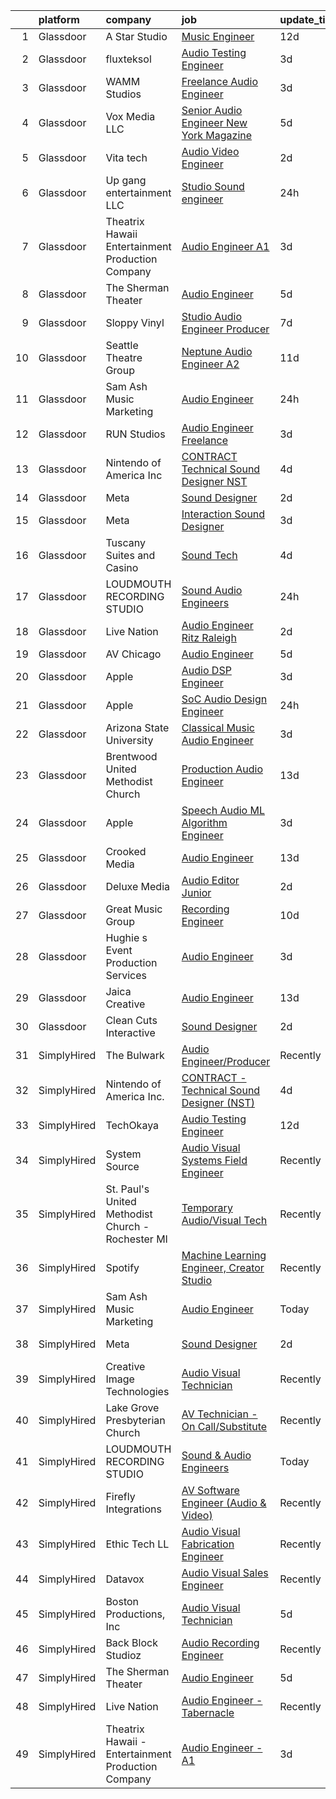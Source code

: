

|    | platform    | company                                            | job                                                                                                                                                                                                                                                                                                                                                                                                                                                                                                                                                                                                                                                                                                                                                                                                                                                                                                                                                                                                                                                                                                                                                                                                                                                                                                                                         | update_time   | location            |
|---:|:------------|:---------------------------------------------------|:--------------------------------------------------------------------------------------------------------------------------------------------------------------------------------------------------------------------------------------------------------------------------------------------------------------------------------------------------------------------------------------------------------------------------------------------------------------------------------------------------------------------------------------------------------------------------------------------------------------------------------------------------------------------------------------------------------------------------------------------------------------------------------------------------------------------------------------------------------------------------------------------------------------------------------------------------------------------------------------------------------------------------------------------------------------------------------------------------------------------------------------------------------------------------------------------------------------------------------------------------------------------------------------------------------------------------------------------|:--------------|:--------------------|
|  1 | Glassdoor   | A Star Studio                                      | [Music Engineer](https://www.glassdoor.com/partner/jobListing.htm?pos=125&ao=1136043&s=58&guid=00000182a04a4a18862cd28dfaba02c2&src=GD_JOB_AD&t=SR&vt=w&ea=1&cs=1_25f555aa&cb=1660546599734&jobListingId=1008048004716&jrtk=3-0-1gag4kihqj4j1801-1gag4kii9i4kq800-b5e8a5c94d0f1b15-)                                                                                                                                                                                                                                                                                                                                                                                                                                                                                                                                                                                                                                                                                                                                                                                                                                                                                                                                                                                                                                                        | 12d           | Dallas, TX          |
|  2 | Glassdoor   | fluxteksol                                         | [Audio Testing Engineer](https://www.glassdoor.com/partner/jobListing.htm?pos=119&ao=1136043&s=58&guid=00000182a04a4a18862cd28dfaba02c2&src=GD_JOB_AD&t=SR&vt=w&ea=1&cs=1_1a1c7e84&cb=1660546599733&jobListingId=1008067231113&jrtk=3-0-1gag4kihqj4j1801-1gag4kii9i4kq800-5fab774d30200aa6-)                                                                                                                                                                                                                                                                                                                                                                                                                                                                                                                                                                                                                                                                                                                                                                                                                                                                                                                                                                                                                                                | 3d            | Sunnyvale, CA       |
|  3 | Glassdoor   | WAMM Studios                                       | [Freelance Audio Engineer](https://www.glassdoor.com/partner/jobListing.htm?pos=101&ao=1110586&s=58&guid=00000182a04a4a18862cd28dfaba02c2&src=GD_JOB_AD&t=SR&vt=w&ea=1&cs=1_d57a1b6c&cb=1660546599731&jobListingId=1008067365291&cpc=334ABAF5D42DC775&jrtk=3-0-1gag4kihqj4j1801-1gag4kii9i4kq800-d657a9ef852e62b3--6NYlbfkN0B5UHek4Qu0GfrF48bawCHVzesMaXJz4JkpY8HfpPPAspdR5i59XOVnnAnhjkOh00U-7-HEgoZJ68FMkxZkNqOGV7qwc_OKK6dhASTqENfFtyYIvr3bmZZfkpcnBt7QwvH5Kqn6VYhFiG5w_TLRJ_HBmD2n8E4mJer4jvRatD7Cy3Wc8mDb0-I7NwfvXqTZCauAE1bG4i1PderuYgm7IdMNZEn2fjZ1knBEZVl_Dl53xL46aMw2RNQDvlRGOMV8BNFCgjoLv6vmuMZya1d1LU1VlkY7hc4vMagdfYQg-6_XPWA1wA7YnFNBYWsvbKZZVnAkQUvWzc55PywZV0iV7rCXF0bUuVRBz70s6NoSCcgipmY0BkvjFsnykXvMtVD7WNz0YEnjM9Z_6ueC6AOlXtCLU3NS8OgQz46EPSURXoIoQIAqUcDzCfjPdApSKaiPoN4mk-3NUoxnvwQ9XCztOEvDOgByOG2CTWDj-dcCXkyNwHFhsKh5Wd_r9hneLUB-om4%3D)                                                                                                                                                                                                                                                                                                                                                                                                                                                                           | 3d            | Jonesboro, GA       |
|  4 | Glassdoor   | Vox Media  LLC                                     | [Senior Audio Engineer  New York Magazine](https://www.glassdoor.com/partner/jobListing.htm?pos=116&ao=1136043&s=58&guid=00000182a04a4a18862cd28dfaba02c2&src=GD_JOB_AD&t=SR&vt=w&cs=1_c1d6221d&cb=1660546599733&jobListingId=1008062895669&jrtk=3-0-1gag4kihqj4j1801-1gag4kii9i4kq800-757fdb80a6c839e3-)                                                                                                                                                                                                                                                                                                                                                                                                                                                                                                                                                                                                                                                                                                                                                                                                                                                                                                                                                                                                                                   | 5d            | New York, NY        |
|  5 | Glassdoor   | Vita tech                                          | [Audio Video Engineer](https://www.glassdoor.com/partner/jobListing.htm?pos=130&ao=1136043&s=58&guid=00000182a04a4a18862cd28dfaba02c2&src=GD_JOB_AD&t=SR&vt=w&ea=1&cs=1_3905c43e&cb=1660546599738&jobListingId=1008068858515&jrtk=3-0-1gag4kihqj4j1801-1gag4kii9i4kq800-d36b97d54bc2b10c-)                                                                                                                                                                                                                                                                                                                                                                                                                                                                                                                                                                                                                                                                                                                                                                                                                                                                                                                                                                                                                                                  | 2d            | Baltimore, MD       |
|  6 | Glassdoor   | Up gang entertainment LLC                          | [Studio Sound engineer](https://www.glassdoor.com/partner/jobListing.htm?pos=104&ao=1110586&s=58&guid=00000182a04a4a18862cd28dfaba02c2&src=GD_JOB_AD&t=SR&vt=w&ea=1&cs=1_5ae8ce7b&cb=1660546599732&jobListingId=1008070154248&cpc=3164FDD6030E246B&jrtk=3-0-1gag4kihqj4j1801-1gag4kii9i4kq800-c0861b4815099cb3--6NYlbfkN0AY4guaBc_odNxnJHTncvfwFu86WvDwtbc_K-gSZc1x5KUyCNRpwyTyJ5U7UzaUWGkjnH7Hbk4J0cevU1D1L-QC3IS5_9-J6AGlqAvh6W4wsXzr00XD5BRSIuv_RdcsS0gDxgOSu_NgR7CenUsm81HHFckomowGnkb0fqZ95he6pWQaeab5f_-nN2YE9yZOGxBCbUyhqdoUx7pFHJH_pzoF7a_XkKy7ZLEFUVpLhqbWOHQ5_mBHXi8T-plDWytO9cpl0weUMCgwCxY8jB09_xAonkLMaauEu1aYC4qDpPyR4WZXHjwMj6rLFG31c6e145n-ZpV1J-1u67aWyPDezraWhqHeBHh563X75Lvns0tAiAtzpb1RTmUM37K8ERn7LKa7hdDvIZSUwJQ6_ShcxhOszg276aBWQwbaJMI8FPCeUyvVZjl8qr02zmHRKS-M86wXKVBLnEQuV-qnmCoMc4OfZ55YrW9Qy2TPSHxJq6L7Mrj_soVJe3ASnEM22UV5_ZAQmqLzS6aFJQ%3D%3D)                                                                                                                                                                                                                                                                                                                                                                                                                                                                | 24h           | Denver, CO          |
|  7 | Glassdoor   | Theatrix Hawaii   Entertainment Production Company | [Audio Engineer   A1](https://www.glassdoor.com/partner/jobListing.htm?pos=103&ao=1110586&s=58&guid=00000182a04a4a18862cd28dfaba02c2&src=GD_JOB_AD&t=SR&vt=w&ea=1&cs=1_4d7d3dcb&cb=1660546599731&jobListingId=1008067224153&cpc=F5E96E35A1725171&jrtk=3-0-1gag4kihqj4j1801-1gag4kii9i4kq800-757c58be9d61983c--6NYlbfkN0B_hLmGZp1MR3sXDh5QAXuHMP_kdwFuHpvlURMpAtcV2blLL-WwqXdcUrlCqM5cfmajZTDLQ6WsdEzmxW4ClISkVEEnji6aU4csLscOAuj2FROULUG3Icwa8jyVCtjom7AO3r7Y1QpRVW1aU7LG_8zPn9BxdbJ4kYDKNKMo0nGxNN2L-DGRffl3nP76-ZDLxrie512USIz24Kov4KXEn3-WrCqy31ZJ4D2mO94tKDCEIah84U1c9nDOHMxw5XASl7hRhs-2UEc55jyoz7F6SX0u_Pdq6oZ9Tk70YZ78tQ7gbdeV9vogW0HShh1LA87H-fYk5wJr1lQRgIf8g7b9JAAn-78sXAaYdNPnYestW0w837LmtF89KOGTIn4ZYYJbHCyiIIZxsARe2xmpV_0xrwJIlEu-XaG2oZZIFeNRIJss4MwzfOzj6QY3hfefMSEWnQTxN-Sa0fNzIe-PtZ_JItLCmAkKyZbxpPhaDqxFI3wSApVKSG5027qgkbE3K1fqUSE%3D)                                                                                                                                                                                                                                                                                                                                                                                                                                                                                | 3d            | Waipahu, HI         |
|  8 | Glassdoor   | The Sherman Theater                                | [Audio Engineer](https://www.glassdoor.com/partner/jobListing.htm?pos=110&ao=1136043&s=58&guid=00000182a04a4a18862cd28dfaba02c2&src=GD_JOB_AD&t=SR&vt=w&ea=1&cs=1_d9e2ccdf&cb=1660546599733&jobListingId=1008063171100&jrtk=3-0-1gag4kihqj4j1801-1gag4kii9i4kq800-0b91e98548f969fa-)                                                                                                                                                                                                                                                                                                                                                                                                                                                                                                                                                                                                                                                                                                                                                                                                                                                                                                                                                                                                                                                        | 5d            | Stroudsburg, PA     |
|  9 | Glassdoor   | Sloppy Vinyl                                       | [Studio Audio Engineer Producer](https://www.glassdoor.com/partner/jobListing.htm?pos=121&ao=1136043&s=58&guid=00000182a04a4a18862cd28dfaba02c2&src=GD_JOB_AD&t=SR&vt=w&ea=1&cs=1_a89209c1&cb=1660546599733&jobListingId=1008058941149&jrtk=3-0-1gag4kihqj4j1801-1gag4kii9i4kq800-e48880e05b7ba1a4-)                                                                                                                                                                                                                                                                                                                                                                                                                                                                                                                                                                                                                                                                                                                                                                                                                                                                                                                                                                                                                                        | 7d            | Clifton, NJ         |
| 10 | Glassdoor   | Seattle Theatre Group                              | [Neptune Audio Engineer A2](https://www.glassdoor.com/partner/jobListing.htm?pos=124&ao=1136043&s=58&guid=00000182a04a4a18862cd28dfaba02c2&src=GD_JOB_AD&t=SR&vt=w&cs=1_1a7fdd0a&cb=1660546599734&jobListingId=1008051453627&jrtk=3-0-1gag4kihqj4j1801-1gag4kii9i4kq800-340e3e11a42d6e89-)                                                                                                                                                                                                                                                                                                                                                                                                                                                                                                                                                                                                                                                                                                                                                                                                                                                                                                                                                                                                                                                  | 11d           | Seattle, WA         |
| 11 | Glassdoor   | Sam Ash Music Marketing                            | [Audio Engineer](https://www.glassdoor.com/partner/jobListing.htm?pos=102&ao=1110586&s=58&guid=00000182a04a4a18862cd28dfaba02c2&src=GD_JOB_AD&t=SR&vt=w&ea=1&cs=1_ad63f522&cb=1660546599731&jobListingId=1008070689771&cpc=1D891ED3EFC3904E&jrtk=3-0-1gag4kihqj4j1801-1gag4kii9i4kq800-6e346dff53e9878d--6NYlbfkN0CIac-qLLwBy-COZZF5pjz0AmUhq2ZFH_v89q3ImpHwuP41fsteN0_bHbwMmRQaduqywb2bv-j-TO-PMi2UEgQ45YPazT1y1a9P6-sTE1ubrFnYa0zEgMvxpn0-BErpMW4BAaBu_Y6zFuHzsI6Z-0IaAEEou3n7cQ8x0Z04afN715BlEyyJYbPyCfAD4BKQePHUViOlMpa9gUSLc8gAVK-uV8HTgI93m9MxV9hJ-yEKVxEbwh5a9tG42yRXs17Emiw3mwyKqx6wkTpvZtQdUjcQEcB6kUyQxbep0RkTdD1S2BIriIHeXqSoqXNyIc26VcQnK5zEIgae8HWO1dmg3wpOpiECqB55FB6iGHbHFTxcAoeM8Qm94ezQ_zUOBrOV1vSyFE6Omcv_M-QMxytErRvKVgITDJqCfJWMgGv7C7oKkQrXMM_OLOBI72rKsbkVc2GzQqveij5kVBch3Lgg4PvnqnDAr-QyH_NoXB_wlQx9UEhL9eQ1udP6Feqie-8qbqA%3D)                                                                                                                                                                                                                                                                                                                                                                                                                                                                                     | 24h           | Hicksville, NY      |
| 12 | Glassdoor   | RUN Studios                                        | [Audio Engineer   Freelance](https://www.glassdoor.com/partner/jobListing.htm?pos=114&ao=1136043&s=58&guid=00000182a04a4a18862cd28dfaba02c2&src=GD_JOB_AD&t=SR&vt=w&cs=1_a92a81db&cb=1660546599733&jobListingId=1008067515373&jrtk=3-0-1gag4kihqj4j1801-1gag4kii9i4kq800-12dbffc518bf72b9-)                                                                                                                                                                                                                                                                                                                                                                                                                                                                                                                                                                                                                                                                                                                                                                                                                                                                                                                                                                                                                                                 | 3d            | San Diego, CA       |
| 13 | Glassdoor   | Nintendo of America Inc                            | [CONTRACT   Technical Sound Designer  NST ](https://www.glassdoor.com/partner/jobListing.htm?pos=127&ao=1136043&s=58&guid=00000182a04a4a18862cd28dfaba02c2&src=GD_JOB_AD&t=SR&vt=w&cs=1_0e508789&cb=1660546599734&jobListingId=1008066224463&jrtk=3-0-1gag4kihqj4j1801-1gag4kii9i4kq800-4f54bb3e91a298df-)                                                                                                                                                                                                                                                                                                                                                                                                                                                                                                                                                                                                                                                                                                                                                                                                                                                                                                                                                                                                                                  | 4d            | Redmond, WA         |
| 14 | Glassdoor   | Meta                                               | [Sound Designer](https://www.glassdoor.com/partner/jobListing.htm?pos=113&ao=1136043&s=58&guid=00000182a04a4a18862cd28dfaba02c2&src=GD_JOB_AD&t=SR&vt=w&cs=1_fa5aef27&cb=1660546599733&jobListingId=1008068607284&jrtk=3-0-1gag4kihqj4j1801-1gag4kii9i4kq800-994aa574a818d0ec-)                                                                                                                                                                                                                                                                                                                                                                                                                                                                                                                                                                                                                                                                                                                                                                                                                                                                                                                                                                                                                                                             | 2d            | Remote              |
| 15 | Glassdoor   | Meta                                               | [Interaction Sound Designer](https://www.glassdoor.com/partner/jobListing.htm?pos=115&ao=1136043&s=58&guid=00000182a04a4a18862cd28dfaba02c2&src=GD_JOB_AD&t=SR&vt=w&cs=1_75289c6f&cb=1660546599733&jobListingId=1008066993623&jrtk=3-0-1gag4kihqj4j1801-1gag4kii9i4kq800-0309ec683cd103c0-)                                                                                                                                                                                                                                                                                                                                                                                                                                                                                                                                                                                                                                                                                                                                                                                                                                                                                                                                                                                                                                                 | 3d            | Remote              |
| 16 | Glassdoor   | Tuscany Suites and Casino                          | [Sound Tech](https://www.glassdoor.com/partner/jobListing.htm?pos=129&ao=1136043&s=58&guid=00000182a04a4a18862cd28dfaba02c2&src=GD_JOB_AD&t=SR&vt=w&ea=1&cs=1_1ce62ead&cb=1660546599738&jobListingId=1008065708596&jrtk=3-0-1gag4kihqj4j1801-1gag4kii9i4kq800-f8ae36ab04463eb1-)                                                                                                                                                                                                                                                                                                                                                                                                                                                                                                                                                                                                                                                                                                                                                                                                                                                                                                                                                                                                                                                            | 4d            | Las Vegas, NV       |
| 17 | Glassdoor   | LOUDMOUTH RECORDING STUDIO                         | [Sound   Audio Engineers](https://www.glassdoor.com/partner/jobListing.htm?pos=111&ao=1136043&s=58&guid=00000182a04a4a18862cd28dfaba02c2&src=GD_JOB_AD&t=SR&vt=w&ea=1&cs=1_4f011e1c&cb=1660546599733&jobListingId=1008070276907&jrtk=3-0-1gag4kihqj4j1801-1gag4kii9i4kq800-eb478c6bbd903257-)                                                                                                                                                                                                                                                                                                                                                                                                                                                                                                                                                                                                                                                                                                                                                                                                                                                                                                                                                                                                                                               | 24h           | Toledo, OH          |
| 18 | Glassdoor   | Live Nation                                        | [Audio Engineer   Ritz Raleigh](https://www.glassdoor.com/partner/jobListing.htm?pos=126&ao=1136043&s=58&guid=00000182a04a4a18862cd28dfaba02c2&src=GD_JOB_AD&t=SR&vt=w&cs=1_1f65bd86&cb=1660546599734&jobListingId=1008069042687&jrtk=3-0-1gag4kihqj4j1801-1gag4kii9i4kq800-8631470ac1702c27-)                                                                                                                                                                                                                                                                                                                                                                                                                                                                                                                                                                                                                                                                                                                                                                                                                                                                                                                                                                                                                                              | 2d            | Raleigh, NC         |
| 19 | Glassdoor   | AV Chicago                                         | [Audio Engineer](https://www.glassdoor.com/partner/jobListing.htm?pos=120&ao=1136043&s=58&guid=00000182a04a4a18862cd28dfaba02c2&src=GD_JOB_AD&t=SR&vt=w&cs=1_eebb6baa&cb=1660546599733&jobListingId=1008062929574&jrtk=3-0-1gag4kihqj4j1801-1gag4kii9i4kq800-663dc803e417c181-)                                                                                                                                                                                                                                                                                                                                                                                                                                                                                                                                                                                                                                                                                                                                                                                                                                                                                                                                                                                                                                                             | 5d            | Chicago, IL         |
| 20 | Glassdoor   | Apple                                              | [Audio DSP Engineer](https://www.glassdoor.com/partner/jobListing.htm?pos=107&ao=1110586&s=58&guid=00000182a04a4a18862cd28dfaba02c2&src=GD_JOB_AD&t=SR&vt=w&cs=1_be9de9de&cb=1660546599732&jobListingId=1008066606077&cpc=F41FEAB56D215062&jrtk=3-0-1gag4kihqj4j1801-1gag4kii9i4kq800-4de51b852a1dac1f--6NYlbfkN0BvKrLyj5gPmtZO9T8euul8TCxuuKNOtzRJOomxnwSEodTz2Bc-sPZlt2Zgji_QUXGlSy-emEkS7tcrB29lJgFGM-huWH4D9Wanma3egbwYgdI3F5ZLWH9INQdlcIjY0KJ4qd5rz_LZgOPqjZyFiHJ3y4gVQHgW4rJGpv57CTaWhzLwqRK25WQ7i7FT7nPOblI_NFxWQFKwAJUlBft2m3i3s7XRgd_sGpOC0oEf4IOlSIxihWzmdKH4o864EVsm9lk4skLTXuyzgzc48lelyELUpM3hTIVUEUqzHORMOid4TVWGPFxsmzo2qOqiDp5BaazFZb-Z_TIOW5ZVgOK6aQrglnSgWKU7MmehOqJNCK1cA6VWNkR15gF8s9ysFqvcqNVnZOlSJZ44WXOMRcVinmPwYiVTAvKZr-2Qbmhx0vGrOIQhNbuTtvy2ZL_h5oGvaaLKlZTtYLNnSSf_6HJBmqZ9XF5QGfpjk_99GQVshXWe3uCJbHtWcRIobyQH5BnzpLHxrMhZZ1wK6_FTCiy3cGIgjbl_Xb7FQLwnT06OA-QYlcn_lU-vMrnotni1PBBu-dLkwzfLwYS8ielcORzaGNdjRvItBzL8iQ4ax9I7Lr85UPlUnS1ev8p9-KW-gfTosoLW-WDxqnnlhaQwRei-16yIVv3HhnP9gYYph0NxmIGwM6C9TyfmUR6aEf6IF01WIa59FwGGK_rY52u8qvtXIEGl2dDrnO3tixnO2u7hY0o1cJbyyPTv35h3dAuI8dcqK3tj7GreU5iMSMurXdIBbYhcZNJPoOvUUSIdH8c-rVFwlF4qP5sGmbF04HjFMzKzsotGWZxEH77Nn42mPPecWaNy1soJdJ_BEV9cxx-MAT8f4KW2VEkxzycX5ZfyvHK5W8u6jn3raiurtPCzrDOBJ62hNDeTGN_zk4CzQwf79Y_0KJ47qLeFfvDLcRdABxLZ5-g%3D)                      | 3d            | Cupertino, CA       |
| 21 | Glassdoor   | Apple                                              | [SoC Audio Design Engineer](https://www.glassdoor.com/partner/jobListing.htm?pos=108&ao=1110586&s=58&guid=00000182a04a4a18862cd28dfaba02c2&src=GD_JOB_AD&t=SR&vt=w&cs=1_3e531656&cb=1660546599732&jobListingId=1008070155787&cpc=8795CF9063CD573D&jrtk=3-0-1gag4kihqj4j1801-1gag4kii9i4kq800-895ac2d196446351--6NYlbfkN0BvKrLyj5gPmtZO9T8euul8TCxuuKNOtzRJOomxnwSEodTz2Bc-sPZlO_uSwsktAeiLfNTQrhlMx1vDzl29Hl73J7TF-BP2W2J1I9Z_l6y6J0GKxN-xkYNkf_9IUtBxbMmG4wc92z6jImFD0vMKco4ZoWLwtrmZjUtdabyVYhv-AP9KcM9M8hhDckzwiDz2o30UL8W54GcMGsQFfVe6NUVLFHWv66TFUfnlPOUCJ-_QXP_puV3QnTIrlAlp3mzv7LABaqifN2o89L2mv9UJzrdKuXxCnFVsoavCy6h1wblD2vRl1wnvQ0YtYmNL9GN9plFpzwiERIewPvyD8bkC9nBFLmsTovUDjKyvIwS7h0EF708YNUD3mSM7P-3JVgzy82MyiV_fd6dGmL8uXWzjA3aboP-vUAnKDGfuy72zEN8nNIURODs2gK26374gL2-8lgbMhcG3oVfwQQ9qSfvGGUz-MYzlUQGwfknIHmcoVqOrsli_2k2dXjXJkP8TXEGn5wS2qKbIsWVH5QV1CVX3bb2MZPpSnauhphC2T_Xrbx1Y7e3ABlC7ncqUDElW3Gb_5iD92kpH0BqTz4zq3_cMGcSXy_266kYeR7LzYZlJiIMWNIc9b3m5DRwb9hUaXdnbQybRXy2dbQGCOZCjmT2mrS8IQtPL_ZkF_UEcifPwbCLJQmX2e57xlFhouOyG4y6hbZ2c1C8R40RoGf6r6BUrtixqC_Nqdztc-2UtvInKhJFYSDvBt_L09JKP1dPsNdo7eDcUIK4YfgUFuyHkUSru74hjm1RO5fLFnUQGbXg7xrL7nsLeucKjfP40KLcP_I7rpCsg6ZYZw8RbsYo5RBUgHEPk2AdZMIQXqHaTAXVeZJbuRW6ak0LwqEgYtmX0fvOPhiTgEKzwwptjq7aKzuAVtAxP-YKG71-fqWyebXRTM2LjMxuglqOImUfgwd0z7ZBXmsGg6Ap525OyyQ%3D%3D) | 24h           | Cupertino, CA       |
| 22 | Glassdoor   | Arizona State University                           | [Classical Music Audio Engineer](https://www.glassdoor.com/partner/jobListing.htm?pos=122&ao=1136043&s=58&guid=00000182a04a4a18862cd28dfaba02c2&src=GD_JOB_AD&t=SR&vt=w&cs=1_685c2ceb&cb=1660546599733&jobListingId=1008067160129&jrtk=3-0-1gag4kihqj4j1801-1gag4kii9i4kq800-121832ac7e6dd511-)                                                                                                                                                                                                                                                                                                                                                                                                                                                                                                                                                                                                                                                                                                                                                                                                                                                                                                                                                                                                                                             | 3d            | Phoenix, AZ         |
| 23 | Glassdoor   | Brentwood United Methodist Church                  | [Production Audio Engineer](https://www.glassdoor.com/partner/jobListing.htm?pos=128&ao=1136043&s=58&guid=00000182a04a4a18862cd28dfaba02c2&src=GD_JOB_AD&t=SR&vt=w&ea=1&cs=1_f6aaf5f2&cb=1660546599738&jobListingId=1008044262121&jrtk=3-0-1gag4kihqj4j1801-1gag4kii9i4kq800-d78ab6ccf195be0f-)                                                                                                                                                                                                                                                                                                                                                                                                                                                                                                                                                                                                                                                                                                                                                                                                                                                                                                                                                                                                                                             | 13d           | Brentwood, TN       |
| 24 | Glassdoor   | Apple                                              | [Speech   Audio ML Algorithm Engineer](https://www.glassdoor.com/partner/jobListing.htm?pos=109&ao=1110586&s=58&guid=00000182a04a4a18862cd28dfaba02c2&src=GD_JOB_AD&t=SR&vt=w&cs=1_43c5eabc&cb=1660546599732&jobListingId=1008066606047&jrtk=3-0-1gag4kihqj4j1801-1gag4kii9i4kq800-4bd19a550787995c--6NYlbfkN0BvKrLyj5gPmtZO9T8euul8TCxuuKNOtzRJOomxnwSEodTz2Bc-sPZl29JElYHfcoTQmgR2kLCqbz896zU7Ayzp2mIeuZoFH0p3pB-zTK20603ErE2aTw0Qwc9BgqJ4DR4v_yjIVaESKmxDOaTO2lNHYjCGSCWGpweUL273BrzL5767XblqKIsMnju7mdAd2LyjuGEwQkaXkhQZvT9DNT_z3flLOOONCXSQH_8xrm1uNbHa4AIS5xAqPI3_fjbKydmBIJtD_bQvhIh-2nB4dfO8piiVr8M8E6LM-5mF9byEMqYzfHi3Pu0zOO9PHWDQLjCOiN55d3EQnyA72x7m1pmcUzhvEgs20XoDHwH_Zs8BGfAW8vJTq4PYG1sEOF2SPb8l0HNCkhRjrfImVKb8h0ddgpaage_myAg4FhQbZl1eG6oautveJDiaSHGEPUggzWbgXeb0FXgfrvkBrja5u6j42aSfAmq5HkfATHQ1hM8RiS1mzYo5RnsTsZhipkzmztbqbdfK25HNwbL1ryLHPBYI1gJ_7sAG1BsRYVojzFUS_2wHUVQmZtddoFXzV7-aay2cr7vAKZIRHDQRVuo8GlboWzTwj6bx_F-71I0iSwUyY9RvDS_-jFDxzh0uWPcCgt1JmEhSSMX25LROEKWHTOtaayY04wHpPUT0WuSgtA4xXaSzuoTfBYz2Nbto9ozBzv98vVl26KTwOtCTQfXm7l-Fzlgs9850adJnzE19ikfVyR5wH21yA5pSAZp2letxXPsRDukMmAabkKozMGrO56Qe30yNqmmtMOXswN0N67bx0G329FOE-lvjlfFCRcZul2tqjjY6G7XaQcfKIwSsXCHZ76ua5WO9F5z0PlPzO92EcPjbA_VaYCl-Zx3ZGjMzqa1j_xzrWXPNAsO9CeSUL6kGnRbXqy4pZP_kjoPCA4LKiZ8Et6crtzVE9YZkifo4V_PsoPZK-pmpGBV9TPO4rx0M)       | 3d            | Culver City, CA     |
| 25 | Glassdoor   | Crooked Media                                      | [Audio Engineer](https://www.glassdoor.com/partner/jobListing.htm?pos=112&ao=1136043&s=58&guid=00000182a04a4a18862cd28dfaba02c2&src=GD_JOB_AD&t=SR&vt=w&ea=1&cs=1_bea9a3e2&cb=1660546599733&jobListingId=1008044004847&jrtk=3-0-1gag4kihqj4j1801-1gag4kii9i4kq800-7c5552e8e7769e4f-)                                                                                                                                                                                                                                                                                                                                                                                                                                                                                                                                                                                                                                                                                                                                                                                                                                                                                                                                                                                                                                                        | 13d           | Los Angeles, CA     |
| 26 | Glassdoor   | Deluxe Media                                       | [Audio Editor  Junior](https://www.glassdoor.com/partner/jobListing.htm?pos=117&ao=1136043&s=58&guid=00000182a04a4a18862cd28dfaba02c2&src=GD_JOB_AD&t=SR&vt=w&cs=1_bb391e2b&cb=1660546599733&jobListingId=1008069115136&jrtk=3-0-1gag4kihqj4j1801-1gag4kii9i4kq800-80c66ceb84e488dc-)                                                                                                                                                                                                                                                                                                                                                                                                                                                                                                                                                                                                                                                                                                                                                                                                                                                                                                                                                                                                                                                       | 2d            | Los Angeles, CA     |
| 27 | Glassdoor   | Great Music Group                                  | [Recording Engineer](https://www.glassdoor.com/partner/jobListing.htm?pos=123&ao=1136043&s=58&guid=00000182a04a4a18862cd28dfaba02c2&src=GD_JOB_AD&t=SR&vt=w&ea=1&cs=1_e2a8f31f&cb=1660546599734&jobListingId=1008053472141&jrtk=3-0-1gag4kihqj4j1801-1gag4kii9i4kq800-feae6516db0998b8-)                                                                                                                                                                                                                                                                                                                                                                                                                                                                                                                                                                                                                                                                                                                                                                                                                                                                                                                                                                                                                                                    | 10d           | Minneapolis, MN     |
| 28 | Glassdoor   | Hughie s Event Production Services                 | [Audio Engineer](https://www.glassdoor.com/partner/jobListing.htm?pos=105&ao=1110586&s=58&guid=00000182a04a4a18862cd28dfaba02c2&src=GD_JOB_AD&t=SR&vt=w&ea=1&cs=1_a6407c3a&cb=1660546599732&jobListingId=1008067182650&cpc=0FE1F5EA2BC84A01&jrtk=3-0-1gag4kihqj4j1801-1gag4kii9i4kq800-7905fb3b3d81144d--6NYlbfkN0BK9GXDcakwdiqmeo8o-2GvkYnmPkq7xevAHdeF_847qtfSM1x2zyy32kUID--vIFTfGF1QWCxvZXpX0ZIZY9GxSbCjuEZprLkMR9b0a3sRGQ0gwc7gVQo4N_18WizrAx6MrtSL1mCiyQCdIvMbMVKJvY9NdF7ffgqlJzlqQbJ5hSp-dWWq5jgf9AitO6E-IFaILYQgKmCCm78Cz0bBJmOfJrTVgKTdTluUG3muctGmrEpQgLtFBg1hyYwaqibl_RYzppzEmb0g2piCm0O9OjhWunPhFR09XSSoskOHANXdtXp-7Yds2UTXkRRAGFnQs3AZrdG7BSMZTNiyGqWzt4kEWvLib9G6ZTg4sDkiHS-MmFwb3JD3WbjwcmQwWfjs_-qu1fhCcEoijAQVzAMrOX_mu9-mQ76_LiEVj38zBi9unhnX9mk3jwdjGzGmkHj7_mmOiKo5VBoDClIxI7ub3HAudCQTNFcmci_e6PbfI77ZEH2Sv2gdocOT5TThhuhT-S4%3D)                                                                                                                                                                                                                                                                                                                                                                                                                                                                                     | 3d            | Pittsburgh, PA      |
| 29 | Glassdoor   | Jaica Creative                                     | [Audio Engineer](https://www.glassdoor.com/partner/jobListing.htm?pos=118&ao=1136043&s=58&guid=00000182a04a4a18862cd28dfaba02c2&src=GD_JOB_AD&t=SR&vt=w&ea=1&cs=1_6f9c62fc&cb=1660546599733&jobListingId=1008044804669&jrtk=3-0-1gag4kihqj4j1801-1gag4kii9i4kq800-b873f8b2e0f04533-)                                                                                                                                                                                                                                                                                                                                                                                                                                                                                                                                                                                                                                                                                                                                                                                                                                                                                                                                                                                                                                                        | 13d           | Longwood, FL        |
| 30 | Glassdoor   | Clean Cuts Interactive                             | [Sound Designer](https://www.glassdoor.com/partner/jobListing.htm?pos=106&ao=1110586&s=58&guid=00000182a04a4a18862cd28dfaba02c2&src=GD_JOB_AD&t=SR&vt=w&ea=1&cs=1_04b8303d&cb=1660546599732&jobListingId=1008068462835&cpc=B076152010A3B66C&jrtk=3-0-1gag4kihqj4j1801-1gag4kii9i4kq800-180f36a67d041096--6NYlbfkN0BdWmvb-rJl2QNnPZsqfom0WtyBpRDZD-qGOAPpXEAerX6a6oApLbNube8VIkmBRry4WGRoB0qsfFORcDwlv5J-Sd2QpNdWVPU3rpOKe16b-v51oCGYFn1Gg0GCh9sLO-2YemhZ2pKU_mGnQ6gmjy9PJXCZWcP9S85pmy_gMB17x15owpHU1MnjT43sqb3YyQAxOIIQumDKRSbG20xNShvVLgogpfqYa0ZDhkGNHH0e9wze-td8TRxlZ3_zmK5JsXtdVrArpE9fWcE0LU98pbqpxy7OP2VLJNsq48LDt0bP_VX3HAeXHnVpVwt41YDInS3Howe03O8WPE0MPs38IGBFcVcNtqgDbYg6rgGp_YzHo_QD923pqCPxwwA4KLFQ6i2hZJhA5rQB0UoDmLm4yTh-GrwoznEXyB69AKVsq4k9JMgYCuUSKtdi94cVD1W1BTnIbF12rEU81PriOLwdCZDx2bpn-64IgNoC4c-TT8Cfn1bhsYLY7WSP)                                                                                                                                                                                                                                                                                                                                                                                                                                                                                                   | 2d            | Remote              |
| 31 | SimplyHired | The Bulwark                                        | [Audio Engineer/Producer](https://www.simplyhired.com/job/n_62sdMl_VyX80lOQG59KPB-afVH60nnAEc0ODDMsv6ZadDCgjjCcg?q=audio+engineer)                                                                                                                                                                                                                                                                                                                                                                                                                                                                                                                                                                                                                                                                                                                                                                                                                                                                                                                                                                                                                                                                                                                                                                                                          | Recently      | Remote              |
| 32 | SimplyHired | Nintendo of America Inc.                           | [CONTRACT - Technical Sound Designer (NST)](https://www.simplyhired.com/job/TPW0XrKmxf-vwIJbi5AmHPtMATFGZtcAoqs0JfFzV3o8SCHuwWm1gw?q=audio+engineer)                                                                                                                                                                                                                                                                                                                                                                                                                                                                                                                                                                                                                                                                                                                                                                                                                                                                                                                                                                                                                                                                                                                                                                                        | 4d            | Redmond, WA         |
| 33 | SimplyHired | TechOkaya                                          | [Audio Testing Engineer](https://www.simplyhired.com/job/vmiYxI2L5qx8DBg9_OyCDaEuRA41DV9A_eGoMgA4r--YsBUZCr-F8A?q=audio+engineer)                                                                                                                                                                                                                                                                                                                                                                                                                                                                                                                                                                                                                                                                                                                                                                                                                                                                                                                                                                                                                                                                                                                                                                                                           | 12d           | Sunnyvale, CA       |
| 34 | SimplyHired | System Source                                      | [Audio Visual Systems Field Engineer](https://www.simplyhired.com/job/xVBqUv_Jb7WJWKXZWvKMDvPPRs-yjpNF3jAs9pIqje1SIoBa9tk9Yw?q=audio+engineer)                                                                                                                                                                                                                                                                                                                                                                                                                                                                                                                                                                                                                                                                                                                                                                                                                                                                                                                                                                                                                                                                                                                                                                                              | Recently      | Hunt Valley, MD     |
| 35 | SimplyHired | St. Paul's United Methodist Church - Rochester MI  | [Temporary Audio/Visual Tech](https://www.simplyhired.com/job/WAFX008LbJzbRenSO56y11z9QnMNfcvg6JUJvY0fdW0ctNG8ChqHrA?q=audio+engineer)                                                                                                                                                                                                                                                                                                                                                                                                                                                                                                                                                                                                                                                                                                                                                                                                                                                                                                                                                                                                                                                                                                                                                                                                      | Recently      | Rochester, MI       |
| 36 | SimplyHired | Spotify                                            | [Machine Learning Engineer, Creator Studio](https://www.simplyhired.com/job/bnNu0vH-gWzF7ZFA5MauF5HRIsdYKtxYS3Nir7I-kqV0Thsa5RU5LA?q=audio+engineer)                                                                                                                                                                                                                                                                                                                                                                                                                                                                                                                                                                                                                                                                                                                                                                                                                                                                                                                                                                                                                                                                                                                                                                                        | Recently      | New York, NY        |
| 37 | SimplyHired | Sam Ash Music Marketing                            | [Audio Engineer](https://www.simplyhired.com/job/_VQTVTI41kXt4Raa-d6k28q2McKU7uVoKTynVQuue533PXzP_aNVyA?q=audio+engineer)                                                                                                                                                                                                                                                                                                                                                                                                                                                                                                                                                                                                                                                                                                                                                                                                                                                                                                                                                                                                                                                                                                                                                                                                                   | Today         | Hicksville, NY      |
| 38 | SimplyHired | Meta                                               | [Sound Designer](https://www.simplyhired.com/job/B9jC5ZTtxgxvAo0pHZYEFQSV4L3HIbn0ieWkkGRZxYJtVOoKOsaAXg?q=audio+engineer)                                                                                                                                                                                                                                                                                                                                                                                                                                                                                                                                                                                                                                                                                                                                                                                                                                                                                                                                                                                                                                                                                                                                                                                                                   | 2d            | Remote +3 locations |
| 39 | SimplyHired | Creative Image Technologies                        | [Audio Visual Technician](https://www.simplyhired.com/job/atreEkq0g7SkSRHLP5XSG8qcgYXzGfzZejT-kHOzp7aTP1_r2wNX0Q?q=audio+engineer)                                                                                                                                                                                                                                                                                                                                                                                                                                                                                                                                                                                                                                                                                                                                                                                                                                                                                                                                                                                                                                                                                                                                                                                                          | Recently      | Shelbyville, KY     |
| 40 | SimplyHired | Lake Grove Presbyterian Church                     | [AV Technician - On Call/Substitute](https://www.simplyhired.com/job/tb9Lp_96v5nuqnhe0ZYtbeKN6hRlb-jVRHz1dLdsFAKeVM_Axvfv9Q?q=audio+engineer)                                                                                                                                                                                                                                                                                                                                                                                                                                                                                                                                                                                                                                                                                                                                                                                                                                                                                                                                                                                                                                                                                                                                                                                               | Recently      | Lake Oswego, OR     |
| 41 | SimplyHired | LOUDMOUTH RECORDING STUDIO                         | [Sound & Audio Engineers](https://www.simplyhired.com/job/xA25V1ofvMjGjpe2aEwo8colLygUzCk8R_x7xKxntG0PMNxait0ltg?q=audio+engineer)                                                                                                                                                                                                                                                                                                                                                                                                                                                                                                                                                                                                                                                                                                                                                                                                                                                                                                                                                                                                                                                                                                                                                                                                          | Today         | Toledo, OH          |
| 42 | SimplyHired | Firefly Integrations                               | [AV Software Engineer (Audio & Video)](https://www.simplyhired.com/job/H21sGvOcfz9_B2NPPZzRFe3MlXiiyOeETTTJKoxPpVDVydl3IWmP_Q?q=audio+engineer)                                                                                                                                                                                                                                                                                                                                                                                                                                                                                                                                                                                                                                                                                                                                                                                                                                                                                                                                                                                                                                                                                                                                                                                             | Recently      | Middlebury, IN      |
| 43 | SimplyHired | Ethic Tech LL                                      | [Audio Visual Fabrication Engineer](https://www.simplyhired.com/job/GdnsvCALBcfr6A-dKYsTN26zTIu84LlhtllcdFeQTk6zRITNY8bekQ?q=audio+engineer)                                                                                                                                                                                                                                                                                                                                                                                                                                                                                                                                                                                                                                                                                                                                                                                                                                                                                                                                                                                                                                                                                                                                                                                                | Recently      | Fort Gordon, GA     |
| 44 | SimplyHired | Datavox                                            | [Audio Visual Sales Engineer](https://www.simplyhired.com/job/cVEd-_qo6mmYlTFlou5wkgk2fjPxw0ZPy4nrfphR8WyZnUEIsrCDrQ?q=audio+engineer)                                                                                                                                                                                                                                                                                                                                                                                                                                                                                                                                                                                                                                                                                                                                                                                                                                                                                                                                                                                                                                                                                                                                                                                                      | Recently      | Houston, TX         |
| 45 | SimplyHired | Boston Productions, Inc                            | [Audio Visual Technician](https://www.simplyhired.com/job/ECz8K9ZU3N-W3FKzTyQJnAOHMwl-9moaky17JezUrI5FGGw49yxGPQ?q=audio+engineer)                                                                                                                                                                                                                                                                                                                                                                                                                                                                                                                                                                                                                                                                                                                                                                                                                                                                                                                                                                                                                                                                                                                                                                                                          | 5d            | Franklin, MA        |
| 46 | SimplyHired | Back Block Studioz                                 | [Audio Recording Engineer](https://www.simplyhired.com/job/E9XdZFKsyLlrdKyh6J-3JnfGN4AMgI_FHBRoNBcxLpMc2m4WcPty4w?q=audio+engineer)                                                                                                                                                                                                                                                                                                                                                                                                                                                                                                                                                                                                                                                                                                                                                                                                                                                                                                                                                                                                                                                                                                                                                                                                         | Recently      | Brooklyn, NY        |
| 47 | SimplyHired | The Sherman Theater                                | [Audio Engineer](https://www.simplyhired.com/job/CwAPlwUa2WfqHZLEwQoka4myXbxvsJaWb0KJcsFWUHAOx-_OGNcjcg?q=audio+engineer)                                                                                                                                                                                                                                                                                                                                                                                                                                                                                                                                                                                                                                                                                                                                                                                                                                                                                                                                                                                                                                                                                                                                                                                                                   | 5d            | Stroudsburg, PA     |
| 48 | SimplyHired | Live Nation                                        | [Audio Engineer - Tabernacle](https://www.simplyhired.com/job/ivjfh3rrkjP-61cPhxu9PA0rkvEupZL4DIFdZWBZ2KhQoU_hRJQrDQ?q=audio+engineer)                                                                                                                                                                                                                                                                                                                                                                                                                                                                                                                                                                                                                                                                                                                                                                                                                                                                                                                                                                                                                                                                                                                                                                                                      | Recently      | Atlanta, GA         |
| 49 | SimplyHired | Theatrix Hawaii - Entertainment Production Company | [Audio Engineer - A1](https://www.simplyhired.com/job/cPttMuQEE8MWurDn3vHFHzHGr5s7DOKCN8FhN1kvCWSq5yqXIpnAnA?q=audio+engineer)                                                                                                                                                                                                                                                                                                                                                                                                                                                                                                                                                                                                                                                                                                                                                                                                                                                                                                                                                                                                                                                                                                                                                                                                              | 3d            | Waipahu, HI         |
